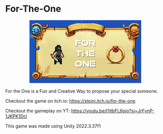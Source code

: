 # For-The-One

<p align="center">
  <img style="width: 70%;" src="./Assets/Sprites/Others/Thumbnail.png" />
</p>

For the One is a Fun and Creative Way to propose your special someone.

Checkout the game on itch.io: https://steinj.itch.io/for-the-one

Checkout the gameplay on YT: https://youtu.be/t1itbFL6pjo?si=JrFynP-1JKPK1Dcl

This game was made using Unity 2022.3.37f1

